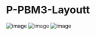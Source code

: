 # P-PBM3-Layoutt
![image](https://github.com/user-attachments/assets/da03d646-d43a-4528-aeaf-5c628988a6b5)
![image](https://github.com/user-attachments/assets/2f52f9a2-6343-4b25-899a-1281d4848997)
![image](https://github.com/user-attachments/assets/3937a273-800a-4647-ac84-a2f9480f004d)
